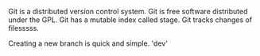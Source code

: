 Git is a distributed version control system.
Git is free software distributed under the GPL.
Git has a mutable index called stage.
Git tracks changes of filesssss.

Creating a new branch is quick and simple. 'dev'